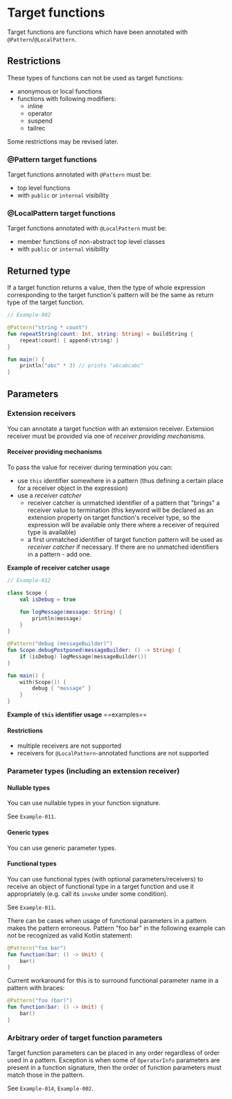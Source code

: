 
# Target functions
Target functions are functions which have been annotated with `@Pattern`/`@LocalPattern`.

## Restrictions
These types of functions can not be used as target functions:
- anonymous or local functions
- functions with following modifiers:
    - inline
    - operator
    - suspend
    - tailrec

Some restrictions may be revised later.

### @Pattern target functions
Target functions annotated with `@Pattern` must be:
- top level functions
- with `public` or `internal` visibility

### @LocalPattern target functions
Target functions annotated with `@LocalPattern` must be:
- member functions of non-abstract top level classes
- with `public` or `internal` visibility

## Returned type
If a target function returns a value, then the type of whole expression corresponding to the target function's pattern will be the same as return type of the target function.

```kotlin
// Example-002

@Pattern("string * count")
fun repeatString(count: Int, string: String) = buildString {
    repeat(count) { append(string) }
}

fun main() {
    println("abc" * 3) // prints "abcabcabc"
}
```

## Parameters

### Extension receivers
You can annotate a target function with an extension receiver. Extension receiver must be provided via one of *receiver providing mechanisms*.

#### Receiver providing mechanisms
To pass the value for receiver during termination you can:
- use `this` identifier somewhere in a pattern (thus defining a certain place for a receiver object in the expression)
- use a *receiver catcher*
	- receiver catcher is unmatched identifier of a pattern that "brings" a receiver value to termination (this keyword will be declared as an extension property on target function's receiver type, so the expression will be available only there where a receiver of required type is available)
	- a first unmatched identifier of target function pattern will be used as *receiver catcher* if necessary. If there are no unmatched identifiers in a pattern - add one.

**Example of receiver catcher usage**
```kotlin
// Example-012

class Scope {
    val isDebug = true

    fun logMessage(message: String) {
        println(message)
    }
}

@Pattern("debug (messageBuilder)")
fun Scope.debugPostponed(messageBuilder: () -> String) {
    if (isDebug) logMessage(messageBuilder())
}

fun main() {
    with(Scope()) {
        debug { "message" }
    }
}
```

**Example of `this` identifier usage**
==examples==

#### Restrictions
- multiple receivers are not supported
- receivers for `@LocalPattern`-annotated functions are not supported

### Parameter types (including an extension receiver)

#### Nullable types
You can use nullable types in your function signature.

See `Example-011`.

#### Generic types
You can use generic parameter types.

#### Functional types
You can use functional types (with optional parameters/receivers) to receive an object of functional type in a target function and use it appropriately (e.g. call its `invoke` under some condition).

See `Example-011`.

There can be cases when usage of functional parameters in a pattern makes the pattern erroneous. Pattern "foo bar" in the following example can not be recognized as valid Kotlin statement:
      
```kotlin
@Pattern("foo bar")
fun function(bar: () -> Unit) {
    bar()
}
```

Current workaround for this is to surround functional parameter name in a pattern with braces:

```kotlin
@Pattern("foo (bar)")
fun function(bar: () -> Unit) {
    bar()
}
```

### Arbitrary order of target function parameters
Target function parameters can be placed in any order regardless of order used in a pattern. Exception is when some of `OperatorInfo` parameters are present in a function signature, then the order of function parameters must match those in the pattern.
            
See `Example-014`, `Example-002`.
